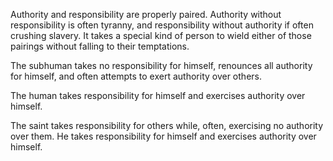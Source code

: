 Authority and responsibility are properly paired.
Authority without responsibility is often tyranny, and responsibility without authority if often crushing slavery.
It takes a special kind of person to wield either of those pairings without falling to their temptations.

The subhuman takes no responsibility for himself, renounces all authority for himself, and often attempts to exert authority over others.

The human takes responsibility for himself and exercises authority over himself.

The saint takes responsibility for others while, often, exercising no authority over them. He takes responsibility for himself and exercises authority over himself.
